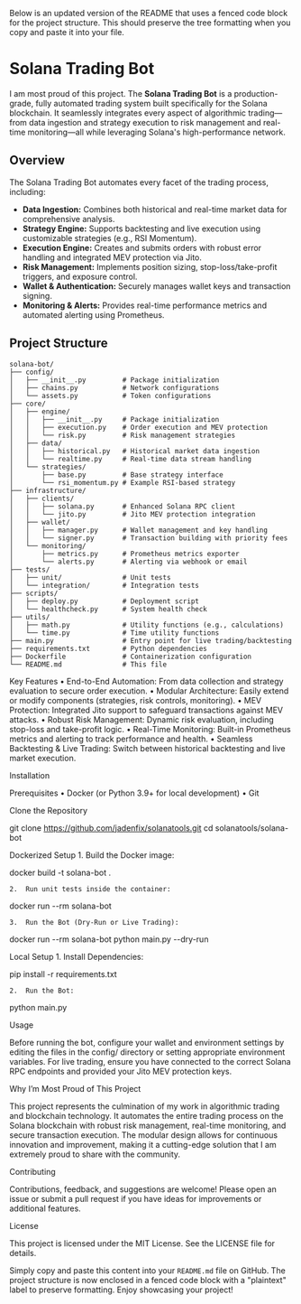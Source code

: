 Below is an updated version of the README that uses a fenced code block for the project structure. This should preserve the tree formatting when you copy and paste it into your file.

# Solana Trading Bot

I am most proud of this project. The **Solana Trading Bot** is a production-grade, fully automated trading system built specifically for the Solana blockchain. It seamlessly integrates every aspect of algorithmic trading—from data ingestion and strategy execution to risk management and real-time monitoring—all while leveraging Solana's high-performance network.

## Overview

The Solana Trading Bot automates every facet of the trading process, including:

- **Data Ingestion:** Combines both historical and real-time market data for comprehensive analysis.
- **Strategy Engine:** Supports backtesting and live execution using customizable strategies (e.g., RSI Momentum).
- **Execution Engine:** Creates and submits orders with robust error handling and integrated MEV protection via Jito.
- **Risk Management:** Implements position sizing, stop-loss/take-profit triggers, and exposure control.
- **Wallet & Authentication:** Securely manages wallet keys and transaction signing.
- **Monitoring & Alerts:** Provides real-time performance metrics and automated alerting using Prometheus.

## Project Structure

```plaintext
solana-bot/
├── config/
│   ├── __init__.py         # Package initialization
│   ├── chains.py           # Network configurations
│   └── assets.py           # Token configurations
├── core/
│   ├── engine/
│   │   ├── __init__.py     # Package initialization
│   │   ├── execution.py    # Order execution and MEV protection
│   │   └── risk.py         # Risk management strategies
│   ├── data/
│   │   ├── historical.py   # Historical market data ingestion
│   │   └── realtime.py     # Real-time data stream handling
│   └── strategies/
│       ├── base.py         # Base strategy interface
│       └── rsi_momentum.py # Example RSI-based strategy
├── infrastructure/
│   ├── clients/
│   │   ├── solana.py       # Enhanced Solana RPC client
│   │   └── jito.py         # Jito MEV protection integration
│   ├── wallet/
│   │   ├── manager.py      # Wallet management and key handling
│   │   └── signer.py       # Transaction building with priority fees
│   └── monitoring/
│       ├── metrics.py      # Prometheus metrics exporter
│       └── alerts.py       # Alerting via webhook or email
├── tests/
│   ├── unit/               # Unit tests
│   └── integration/        # Integration tests
├── scripts/
│   ├── deploy.py           # Deployment script
│   └── healthcheck.py      # System health check
├── utils/
│   ├── math.py             # Utility functions (e.g., calculations)
│   └── time.py             # Time utility functions
├── main.py                 # Entry point for live trading/backtesting
├── requirements.txt        # Python dependencies
├── Dockerfile              # Containerization configuration
└── README.md               # This file
```
Key Features
	•	End-to-End Automation: From data collection and strategy evaluation to secure order execution.
	•	Modular Architecture: Easily extend or modify components (strategies, risk controls, monitoring).
	•	MEV Protection: Integrated Jito support to safeguard transactions against MEV attacks.
	•	Robust Risk Management: Dynamic risk evaluation, including stop-loss and take-profit logic.
	•	Real-Time Monitoring: Built-in Prometheus metrics and alerting to track performance and health.
	•	Seamless Backtesting & Live Trading: Switch between historical backtesting and live market execution.

Installation

Prerequisites
	•	Docker (or Python 3.9+ for local development)
	•	Git

Clone the Repository

git clone https://github.com/jadenfix/solanatools.git
cd solanatools/solana-bot

Dockerized Setup
	1.	Build the Docker image:

docker build -t solana-bot .


	2.	Run unit tests inside the container:

docker run --rm solana-bot


	3.	Run the Bot (Dry-Run or Live Trading):

docker run --rm solana-bot python main.py --dry-run



Local Setup
	1.	Install Dependencies:

pip install -r requirements.txt


	2.	Run the Bot:

python main.py



Usage

Before running the bot, configure your wallet and environment settings by editing the files in the config/ directory or setting appropriate environment variables. For live trading, ensure you have connected to the correct Solana RPC endpoints and provided your Jito MEV protection keys.

Why I’m Most Proud of This Project

This project represents the culmination of my work in algorithmic trading and blockchain technology. It automates the entire trading process on the Solana blockchain with robust risk management, real-time monitoring, and secure transaction execution. The modular design allows for continuous innovation and improvement, making it a cutting-edge solution that I am extremely proud to share with the community.

Contributing

Contributions, feedback, and suggestions are welcome! Please open an issue or submit a pull request if you have ideas for improvements or additional features.

License

This project is licensed under the MIT License. See the LICENSE file for details.

Simply copy and paste this content into your `README.md` file on GitHub. The project structure is now enclosed in a fenced code block with a "plaintext" label to preserve formatting. Enjoy showcasing your project!
